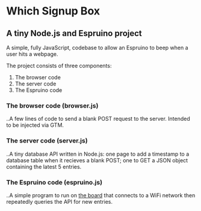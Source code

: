 # Which Signup Box
## A tiny Node.js and Espruino project

A simple, fully JavaScript, codebase to allow an Espruino to beep when a user hits a webpage.

The project consists of three components:
1. The browser code
2. The server code
3. The Espruino code

### The browser code (browser.js)
..A few lines of code to send a blank POST request to the server. Intended to be injected via GTM.

### The server code (server.js)
..A tiny database API written in Node.js: one page to add a timestamp to a database table when it recieves a blank POST; one to GET a JSON object containing the latest 5 entries.

### The Espruino code (espruino.js)
..A simple program to run on [the board](https://http://www.espruino.com/) that connects to a WiFi network then repeatedly queries the API for new entries.
